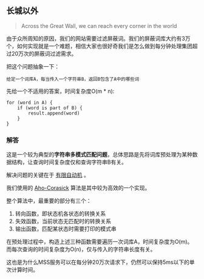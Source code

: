 ## 长城以外
> Across the Great Wall, we can reach every corner in the world

由于众所周知的原因，我们的网站需要过滤屏蔽词。我们的屏蔽词库大约有3万个，如何实现就是一个难题，相信大家也很好奇我们是怎么做到每分钟处理集团超过20万次的屏蔽词过滤需求。

把这个问题抽象一下：
```
给定一个词库A，每当传入一个字符串B，返回B包含了A中的哪些词
```

先给一个不适用的答案，时间复杂度O(m * n):
```
for (word in A) {
    if (word is part of B) {
        result.append(word)
    }    
}
```

### 解答
这是一个较为典型的**字符串多模式匹配问题**，总体思路是先将词库预处理为某种数据结构，让查询时间复杂度仅和查询字符串B有关。

解决问题的关键在于 [有限自动机](http://zh.wikipedia.org/wiki/%E8%87%AA%E5%8A%A8%E6%9C%BA) 。

我们使用的 [Aho-Corasick](http://blog.csdn.net/sealyao/article/details/4560427) 算法是其中较为高效的一个实现。

整个算法中，最重要的部分有三个：
1. 转向函数，即状态机各状态的转换关系
2. 失效函数，当前状态无匹配时的转换关系
3. 输出函数，匹配某状态时需要打印的模式串

在预处理过程中，构造上述三种函数需要遍历一次词库A，时间复杂度为O(m)。而每次查询的时间复杂度为O(n)，仅与传入的字符串长度有关。

这也是为什么MSS服务可以在每分钟20万次请求下，仍然可以保持5ms以下的单次计算时间。



